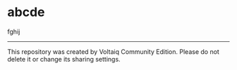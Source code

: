 # abcde

fghij

---

This repository was created by Voltaiq Community Edition. Please do not delete it or change its
sharing settings.
